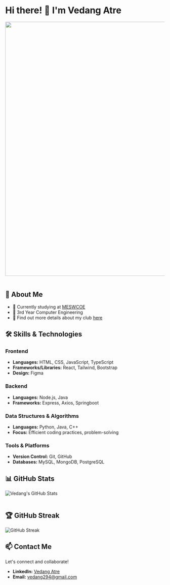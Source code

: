 # Hi there! 👋 I'm Vedang Atre

<img src="https://user-images.githubusercontent.com/74038190/225813708-98b745f2-7d22-48cf-9150-083f1b00d6c9.gif" width="800">
<br><br>

## 🚀 About Me

- 🔭 Currently studying at [MESWCOE](https://mescoe.mespune.org/)
- 🌱 3rd Year Computer Engineering
- 👯 Find out more details about my club [here](https://github.com/Avinya-co)

## 🛠 Skills & Technologies

### Frontend
- **Languages:** HTML, CSS, JavaScript, TypeScript
- **Frameworks/Libraries:** React, Tailwind, Bootstrap
- **Design:** Figma

### Backend
- **Languages:** Node.js, Java
- **Frameworks:** Express, Axios, Springboot

### Data Structures & Algorithms
- **Languages:** Python, Java, C++
- **Focus:** Efficient coding practices, problem-solving

### Tools & Platforms
- **Version Control:** Git, GitHub
- **Databases:** MySQL, MongoDB, PostgreSQL

## 📊 GitHub Stats  
![Vedang's GitHub Stats](https://github-readme-stats.vercel.app/api?username=vedang29&show_icons=true&count_private=true&theme=radical)  
<br>
## 🏆 GitHub Streak  
![GitHub Streak](https://github-readme-streak-stats.herokuapp.com/?user=vedang29&theme=radical)  

## 📫 Contact Me

Let's connect and collaborate!  
- **LinkedIn:** [Vedang Atre](https://www.linkedin.com/in/vedang-atre-53212b24b/)
- **Email:** vedang294@gmail.com
